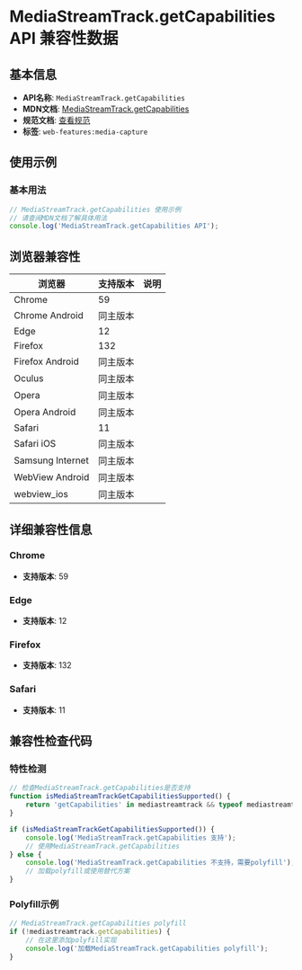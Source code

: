 # MediaStreamTrack.getCapabilities API 兼容性数据

## 基本信息

- **API名称**: `MediaStreamTrack.getCapabilities`
- **MDN文档**: [MediaStreamTrack.getCapabilities](https://developer.mozilla.org/docs/Web/API/MediaStreamTrack/getCapabilities)
- **规范文档**: [查看规范](https://w3c.github.io/mediacapture-main/#dom-mediastreamtrack-getcapabilities)
- **标签**: `web-features:media-capture`

## 使用示例

### 基本用法

```javascript
// MediaStreamTrack.getCapabilities 使用示例
// 请查阅MDN文档了解具体用法
console.log('MediaStreamTrack.getCapabilities API');
```

## 浏览器兼容性

| 浏览器 | 支持版本 | 说明 |
|--------|----------|------|
| Chrome | 59 |  |
| Chrome Android | 同主版本 |  |
| Edge | 12 |  |
| Firefox | 132 |  |
| Firefox Android | 同主版本 |  |
| Oculus | 同主版本 |  |
| Opera | 同主版本 |  |
| Opera Android | 同主版本 |  |
| Safari | 11 |  |
| Safari iOS | 同主版本 |  |
| Samsung Internet | 同主版本 |  |
| WebView Android | 同主版本 |  |
| webview_ios | 同主版本 |  |

## 详细兼容性信息

### Chrome

- **支持版本**: 59

### Edge

- **支持版本**: 12

### Firefox

- **支持版本**: 132

### Safari

- **支持版本**: 11

## 兼容性检查代码

### 特性检测

```javascript
// 检查MediaStreamTrack.getCapabilities是否支持
function isMediaStreamTrackGetCapabilitiesSupported() {
    return 'getCapabilities' in mediastreamtrack && typeof mediastreamtrack.getCapabilities === 'function';
}

if (isMediaStreamTrackGetCapabilitiesSupported()) {
    console.log('MediaStreamTrack.getCapabilities 支持');
    // 使用MediaStreamTrack.getCapabilities
} else {
    console.log('MediaStreamTrack.getCapabilities 不支持，需要polyfill');
    // 加载polyfill或使用替代方案
}
```

### Polyfill示例

```javascript
// MediaStreamTrack.getCapabilities polyfill
if (!mediastreamtrack.getCapabilities) {
    // 在这里添加polyfill实现
    console.log('加载MediaStreamTrack.getCapabilities polyfill');
}
```

